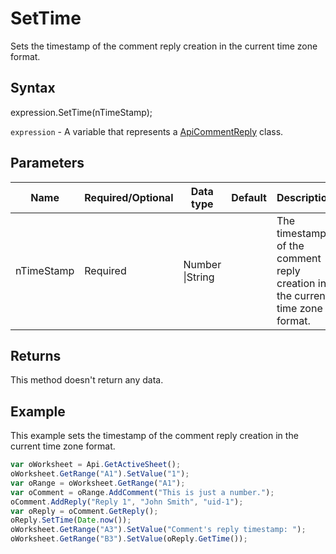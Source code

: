 # SetTime

Sets the timestamp of the comment reply creation in the current time zone format.

## Syntax

expression.SetTime(nTimeStamp);

`expression` - A variable that represents a [ApiCommentReply](../ApiCommentReply.md) class.

## Parameters

| **Name** | **Required/Optional** | **Data type** | **Default** | **Description** |
| ------------- | ------------- | ------------- | ------------- | ------------- |
| nTimeStamp | Required | Number &#124;String |  | The timestamp of the comment reply creation in the current time zone format. |

## Returns

This method doesn't return any data.

## Example

This example sets the timestamp of the comment reply creation in the current time zone format.

```javascript
var oWorksheet = Api.GetActiveSheet();
oWorksheet.GetRange("A1").SetValue("1");
var oRange = oWorksheet.GetRange("A1");
var oComment = oRange.AddComment("This is just a number.");
oComment.AddReply("Reply 1", "John Smith", "uid-1");
var oReply = oComment.GetReply();
oReply.SetTime(Date.now());
oWorksheet.GetRange("A3").SetValue("Comment's reply timestamp: ");
oWorksheet.GetRange("B3").SetValue(oReply.GetTime());
```
